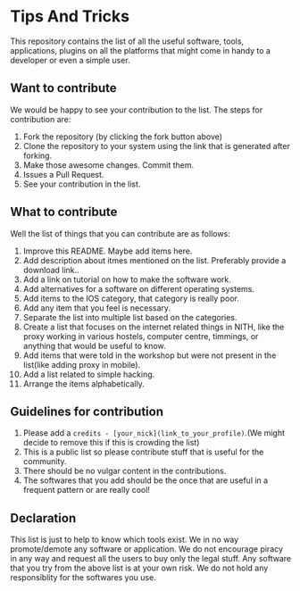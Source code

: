 # Tips And Tricks
This repository contains the list of all the useful software, tools, applications, plugins on all the platforms that might come in handy to a developer or even a simple user.

## Want to contribute
We would be happy to see your contribution to the list. The steps for contribution are:

1. Fork the repository (by clicking the fork button above)
2. Clone the repository to your system using the link that is generated after forking.
3. Make those awesome changes. Commit them.
4. Issues a Pull Request.
5. See your contribution in the list.

## What to contribute
Well the list of things that you can contribute are as follows:

1. Improve this README. Maybe add items here.
2. Add description about itmes mentioned on the list. Preferably provide a download link..
3. Add a link on tutorial on how to make the software work.
4. Add alternatives for a software on different operating systems.
5. Add items to the IOS category, that category is really poor.
6. Add any item that you feel is necessary.
7. Separate the list into multiple list based on the categories.
8. Create a list that focuses on the internet related things in NITH, like the proxy working in various hostels, computer centre, timmings, or anything that would be useful to know.
9. Add items that were told in the workshop but were not present in the list(like adding proxy in mobile).
10. Add a list related to simple hacking.
11. Arrange the items alphabetically.

## Guidelines for contribution
1. Please add a `credits - [your_nick](link_to_your_profile)`.(We might decide to remove this if this is crowding the list)
2. This is a public list so please contribute stuff that is useful for the community.
3. There should be no vulgar content in the contributions.
4. The softwares that you add should be the once that are useful in a frequent pattern or are really cool!

## Declaration
This list is just to help to know which tools exist. We in no way promote/demote any software or application. We do not encourage piracy in any way and request all the users to buy only the legal stuff.
Any software that you try from the above list is at your own risk. We do not hold any responsiblity for the softwares you use.
